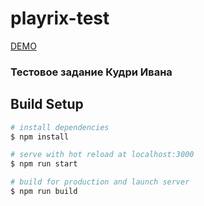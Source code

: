 # playrix-test

[DEMO](https://wazti.github.io/playrix-test/)

### Тестовое задание Кудри Ивана

## Build Setup

```bash
# install dependencies
$ npm install

# serve with hot reload at localhost:3000
$ npm run start

# build for production and launch server
$ npm run build


```
